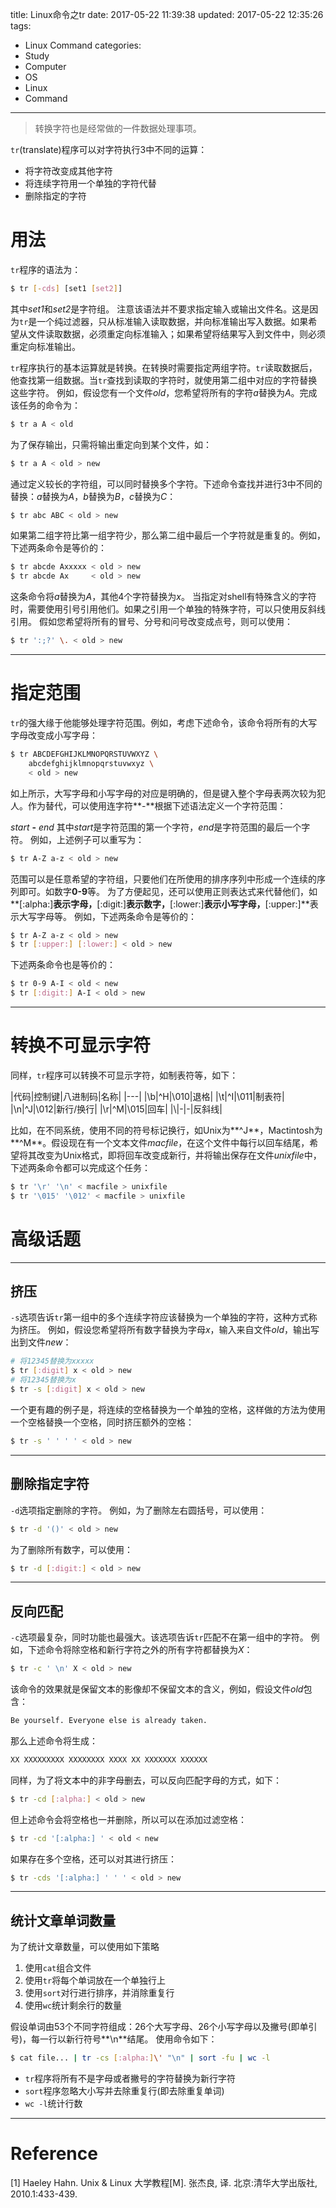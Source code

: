 title: Linux命令之tr
date: 2017-05-22 11:39:38
updated: 2017-05-22 12:35:26
tags:
- Linux Command
categories:
- Study
- Computer
- OS
- Linux
- Command
---
> 转换字符也是经常做的一件数据处理事项。

`tr`(translate)程序可以对字符执行3中不同的运算：

- 将字符改变成其他字符
- 将连续字符用一个单独的字符代替
- 删除指定的字符

# 用法

`tr`程序的语法为：

```sh
$ tr [-cds] [set1 [set2]]
```

其中*set1*和*set2*是字符组。
注意该语法并不要求指定输入或输出文件名。这是因为`tr`是一个纯过滤器，只从标准输入读取数据，并向标准输出写入数据。如果希望从文件读取数据，必须重定向标准输入；如果希望将结果写入到文件中，则必须重定向标准输出。

`tr`程序执行的基本运算就是转换。在转换时需要指定两组字符。`tr`读取数据后，他查找第一组数据。当`tr`查找到读取的字符时，就使用第二组中对应的字符替换这些字符。
例如，假设您有一个文件*old*，您希望将所有的字符*a*替换为*A*。完成该任务的命令为：

```sh
$ tr a A < old
```

为了保存输出，只需将输出重定向到某个文件，如：

```sh
$ tr a A < old > new
```

通过定义较长的字符组，可以同时替换多个字符。下述命令查找并进行3中不同的替换：*a*替换为*A*，*b*替换为*B*，*c*替换为*C*：

```sh
$ tr abc ABC < old > new
```

如果第二组字符比第一组字符少，那么第二组中最后一个字符就是重复的。例如，下述两条命令是等价的：

```sh
$ tr abcde Axxxxx < old > new
$ tr abcde Ax     < old > new
```
这条命令将*a*替换为*A*，其他4个字符替换为*x*。
当指定对shell有特殊含义的字符时，需要使用引号引用他们。如果之引用一个单独的特殊字符，可以只使用反斜线引用。
假如您希望将所有的冒号、分号和问号改变成点号，则可以使用：

```sh
$ tr ':;?' \. < old > new
```

----------


# 指定范围

`tr`的强大缘于他能够处理字符范围。例如，考虑下述命令，该命令将所有的大写字母改变成小写字母：

```sh
$ tr ABCDEFGHIJKLMNOPQRSTUVWXYZ \
    abcdefghijklmnopqrstuvwxyz \
    < old > new
```

如上所示，大写字母和小写字母的对应是明确的，但是键入整个字母表两次较为犯人。作为替代，可以使用连字符**-**根据下述语法定义一个字符范围：

*start* **-** *end*
其中*start*是字符范围的第一个字符，*end*是字符范围的最后一个字符。
例如，上述例子可以重写为：

```sh
$ tr A-Z a-z < old > new
```

范围可以是任意希望的字符组，只要他们在所使用的排序序列中形成一个连续的序列即可。如数字**0-9**等。
为了方便起见，还可以使用正则表达式来代替他们，如**[:alpha:]**表示字母，**[:digit:]**表示数字，**[:lower:]**表示小写字母，**[:upper:]**表示大写字母等。
例如，下述两条命令是等价的：

```sh
$ tr A-Z a-z < old > new
$ tr [:upper:] [:lower:] < old > new
```

下述两条命令也是等价的：

```sh
$ tr 0-9 A-I < old < new
$ tr [:digit:] A-I < old > new
```

----------


# 转换不可显示字符

同样，`tr`程序可以转换不可显示字符，如制表符等，如下：

|代码|控制键|八进制码|名称|
|---|
|\b|^H|\010|退格|
|\t|^I|\011|制表符|
|\n|^J|\012|新行/换行|
|\r|^M|\015|回车|
|\\|-|-|反斜线|

比如，在不同系统，使用不同的符号标记换行，如Unix为**^J**，Mactintosh为**^M**。假设现在有一个文本文件*macfile*，在这个文件中每行以回车结尾，希望将其改变为Unix格式，即将回车改变成新行，并将输出保存在文件*unixfile*中，下述两条命令都可以完成这个任务：

```sh
$ tr '\r' '\n' < macfile > unixfile
$ tr '\015' '\012' < macfile > unixfile
```

# 高级话题

----------


## 挤压

`-s`选项告诉`tr`第一组中的多个连续字符应该替换为一个单独的字符，这种方式称为挤压。
例如，假设您希望将所有数字替换为字母*x*，输入来自文件*old*，输出写出到文件*new*：

```sh
# 将12345替换为xxxxx
$ tr [:digit] x < old > new
# 将12345替换为x
$ tr -s [:digit] x < old > new
```

一个更有趣的例子是，将连续的空格替换为一个单独的空格，这样做的方法为使用一个空格替换一个空格，同时挤压额外的空格：

```sh
$ tr -s ' ' ' ' < old > new
```

----------


## 删除指定字符

`-d`选项指定删除的字符。
例如，为了删除左右圆括号，可以使用：

```sh
$ tr -d '()' < old > new
```

为了删除所有数字，可以使用：

```sh
$ tr -d [:digit:] < old > new
```

----------


## 反向匹配

`-c`选项最复杂，同时功能也最强大。该选项告诉`tr`匹配不在第一组中的字符。
例如，下述命令将除空格和新行字符之外的所有字符都替换为*X*：

```sh
$ tr -c ' \n' X < old > new
```

该命令的效果就是保留文本的影像却不保留文本的含义，例如，假设文件*old*包含：

```sh
Be yourself. Everyone else is already taken.
```

那么上述命令将生成：

```sh
XX XXXXXXXXX XXXXXXXX XXXX XX XXXXXXX XXXXXX
```

同样，为了将文本中的非字母删去，可以反向匹配字母的方式，如下：

```sh
$ tr -cd [:alpha:] < old > new
```

但上述命令会将空格也一并删除，所以可以在添加过滤空格：

```sh
$ tr -cd '[:alpha:] ' < old < new
```

如果存在多个空格，还可以对其进行挤压：

```sh
$ tr -cds '[:alpha:] ' ' ' < old > new
```

----------

## 统计文章单词数量

为了统计文章数量，可以使用如下策略

1. 使用`cat`组合文件
2. 使用`tr`将每个单词放在一个单独行上
3. 使用`sort`对行进行排序，并消除重复行
4. 使用`wc`统计剩余行的数量

假设单词由53个不同字符组成：26个大写字母、26个小写字母以及撇号(即单引号)，每一行以新行符号**\n**结尾。
使用命令如下：

```sh
$ cat file... | tr -cs [:alpha:]\' "\n" | sort -fu | wc -l
```
- `tr`程序将所有不是字母或者撇号的字符替换为新行字符
- `sort`程序忽略大小写并去除重复行(即去除重复单词)
- `wc -l`统计行数

----------

# Reference

[1] Haeley Hahn. Unix & Linux 大学教程[M]. 张杰良, 译. 北京:清华大学出版社, 2010.1:433-439.